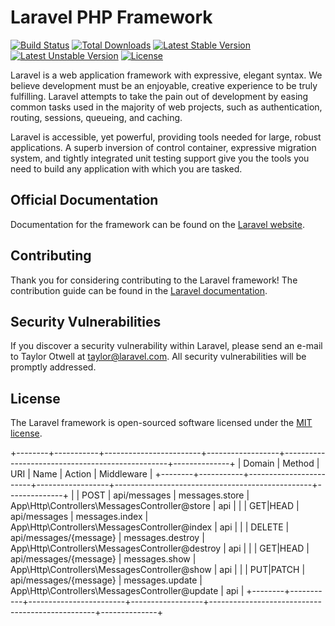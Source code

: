 # Laravel PHP Framework

[![Build Status](https://travis-ci.org/laravel/framework.svg)](https://travis-ci.org/laravel/framework)
[![Total Downloads](https://poser.pugx.org/laravel/framework/d/total.svg)](https://packagist.org/packages/laravel/framework)
[![Latest Stable Version](https://poser.pugx.org/laravel/framework/v/stable.svg)](https://packagist.org/packages/laravel/framework)
[![Latest Unstable Version](https://poser.pugx.org/laravel/framework/v/unstable.svg)](https://packagist.org/packages/laravel/framework)
[![License](https://poser.pugx.org/laravel/framework/license.svg)](https://packagist.org/packages/laravel/framework)

Laravel is a web application framework with expressive, elegant syntax. We believe development must be an enjoyable, creative experience to be truly fulfilling. Laravel attempts to take the pain out of development by easing common tasks used in the majority of web projects, such as authentication, routing, sessions, queueing, and caching.

Laravel is accessible, yet powerful, providing tools needed for large, robust applications. A superb inversion of control container, expressive migration system, and tightly integrated unit testing support give you the tools you need to build any application with which you are tasked.

## Official Documentation

Documentation for the framework can be found on the [Laravel website](http://laravel.com/docs).

## Contributing

Thank you for considering contributing to the Laravel framework! The contribution guide can be found in the [Laravel documentation](http://laravel.com/docs/contributions).

## Security Vulnerabilities

If you discover a security vulnerability within Laravel, please send an e-mail to Taylor Otwell at taylor@laravel.com. All security vulnerabilities will be promptly addressed.

## License

The Laravel framework is open-sourced software licensed under the [MIT license](http://opensource.org/licenses/MIT).






+--------+-----------+------------------------+------------------+-------------------------------------------------+--------------+
| Domain | Method    | URI                    | Name             | Action                                          | Middleware   |
+--------+-----------+------------------------+------------------+-------------------------------------------------+--------------+
|        | POST      | api/messages           | messages.store   | App\Http\Controllers\MessagesController@store   | api          |
|        | GET|HEAD  | api/messages           | messages.index   | App\Http\Controllers\MessagesController@index   | api          |
|        | DELETE    | api/messages/{message} | messages.destroy | App\Http\Controllers\MessagesController@destroy | api          |
|        | GET|HEAD  | api/messages/{message} | messages.show    | App\Http\Controllers\MessagesController@show    | api          |
|        | PUT|PATCH | api/messages/{message} | messages.update  | App\Http\Controllers\MessagesController@update  | api          |
+--------+-----------+------------------------+------------------+-------------------------------------------------+--------------+
